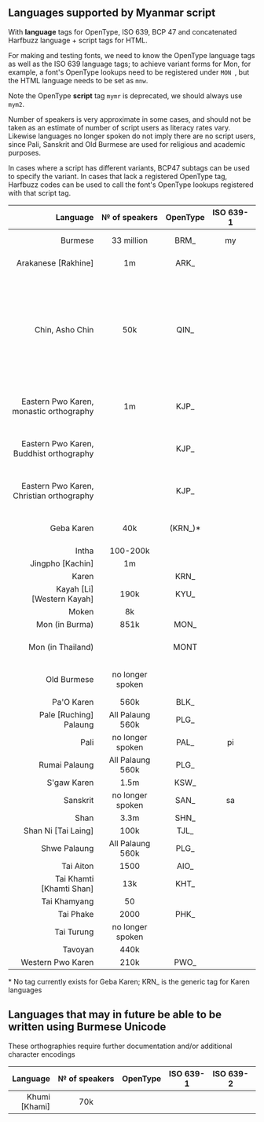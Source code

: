 ## Languages supported by Myanmar script

With __language__ tags for OpenType, ISO 639, BCP 47 and concatenated Harfbuzz language + script tags for HTML. 

For making and testing fonts, we need to know the OpenType language tags as well as the ISO 639 language tags; to achieve variant forms for Mon, for example, a font's OpenType lookups need to be registered under `MON `, but the HTML language needs to be set as `mnw`.

Note the OpenType __script__ tag `mymr` is deprecated, we should always use `mym2`. 

Number of speakers is very approximate in some cases, and should not be taken as an estimate of number of script users as literacy rates vary. Likewise languages no longer spoken do not imply there are no script users, since Pali, Sanskrit and Old Burmese are used for religious and academic purposes.

In cases where a script has different variants, BCP47 subtags can be used to specify the variant. In cases that lack a registered OpenType tag, Harfbuzz codes can be used to call the font's OpenType lookups registered with that script tag. 


| Language | № of speakers | OpenType | ISO 639-1 | ISO 639-2 | ISO 639-3 | BCP 47 | Harfbuzz | 
|-----------:|:---:|:---:|:---:|:---:|:---:|:---:|:---:|
| Burmese|33 million|BRM_|my|bur/mya|mya||my-x-hbscmym2|
|Arakanese [Rakhine]|1m|ARK_|||mhv, rmz, rki||rki-x-hbscmym2|
|Chin, Asho Chin|50k|QIN_|||bgr, cnh, cnw, czt, sez, tcp, csy, ctd, flm, pck, tcz, zom, cmr, dao, hlt, cka, cnk, mrh, cbl, cnb, csh||
|Eastern Pwo Karen, monastic orthography|1m|KJP_||||kjp-Mymr-x-phlouyu|
|Eastern Pwo Karen, Buddhist orthography||KJP_||||kjp-Mymr-x-thiyon||
|Eastern Pwo Karen, Christian orthography||KJP_||||kjp-Mymr-x-chekhi||
|Geba Karen|40k|(KRN_)*|||kvq||kvq-x-hbot-4b565120|
|Intha|100-200k||||int||
|Jingpho [Kachin]|1m|||kac|kac|||
|Karen||KRN_|||kar||
|Kayah [Li] [Western Kayah]|190k|KYU_|||kyu||
|Moken|8k||||mwt||
|Mon (in Burma)|851k|MON_|||mnw||
|Mon (in Thailand)||MONT|||mnw|mnw-Mymr-x-TH|mnw-x-hbot-4D4F5054|
|Old Burmese|no longer spoken||||obr||my-x-hbot-4F425220|
|Pa'O Karen|560k|BLK_|||blk||
|Pale [Ruching] Palaung|All Palaung 560k|PLG_|||pce||
|Pali|no longer spoken|PAL_|pi|pli|pli||
|Rumai Palaung|All Palaung 560k|PLG_|||rbb||
|S'gaw Karen|1.5m|KSW_|||ksw||
|Sanskrit|no longer spoken|SAN_|sa|san|san||
|Shan|3.3m|SHN_||shn|shn||
|Shan Ni [Tai Laing]|100k|TJL_|||tjl||
|Shwe Palaung|All Palaung 560k|PLG_|||pll||
|Tai Aiton|1500|AIO_|||aio||
|Tai Khamti [Khamti Shan]|13k|KHT_|||kht||
|Tai Khamyang| 50 |||| ksu, nrr ||
|Tai Phake|2000|PHK_|||phk||
|Tai Turung|no longer spoken||||try|| 
|Tavoyan|440k||||tvn||
|Western Pwo Karen|210k|PWO_|||pwo||

\* No tag currently exists for Geba Karen; KRN_ is the generic tag for Karen languages


## Languages that may in future be able to be written using Burmese Unicode ##

These orthographies require further documentation and/or additional character encodings

| Language | № of speakers | OpenType | ISO 639-1 | ISO 639-2 | ISO 639-3 | BCP 47 | Harfbuzz | 
|-----------:|:---:|:---:|:---:|:---:|:---:|:---:|:---:|
| Khumi [Khami]|70k||||cnk/cek|||
